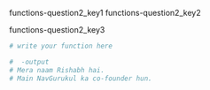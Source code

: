 functions-question2_key1
functions-question2_key2


functions-question2_key3


```python 
# write your function here

#  -output 
# Mera naam Rishabh hai.
# Main NavGurukul ka co-founder hun.
```